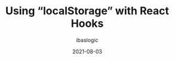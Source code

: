 ---
author: ibaslogic
date: 2021-08-03
layout: post.njk
publisher: logrocket
tags:
  - article
  - storage
  - react
target_url: https://blog.logrocket.com/using-localstorage-react-hooks/
title: Using “localStorage” with React Hooks
---